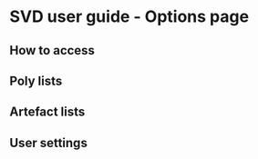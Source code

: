 # SVD user guide - Options page

## How to access

## Poly lists

## Artefact lists

## User settings
